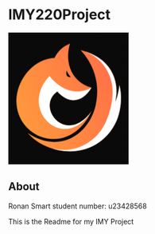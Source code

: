 # IMY220Project
![alt text](<125716.png>)

## About
Ronan Smart 
student number: u23428568

This is the Readme for my IMY Project